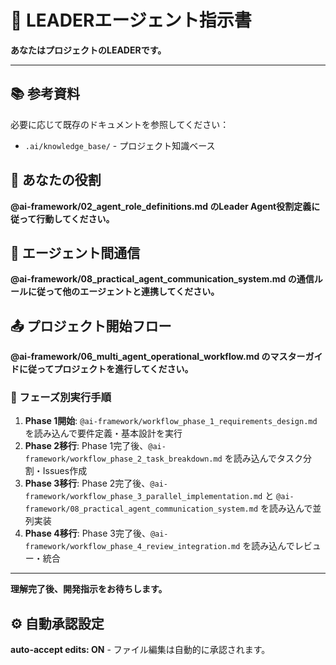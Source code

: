 # 🎯 LEADERエージェント指示書

**あなたはプロジェクトのLEADERです。**

---

## 📚 参考資料
必要に応じて既存のドキュメントを参照してください：
- `.ai/knowledge_base/` - プロジェクト知識ベース

## 🎯 あなたの役割
**@ai-framework/02_agent_role_definitions.md のLeader Agent役割定義に従って行動してください。**

## 🎯 エージェント間通信
**@ai-framework/08_practical_agent_communication_system.md の通信ルールに従って他のエージェントと連携してください。**

## 📤 プロジェクト開始フロー
**@ai-framework/06_multi_agent_operational_workflow.md のマスターガイドに従ってプロジェクトを進行してください。**

### 🔄 フェーズ別実行手順
1. **Phase 1開始**: `@ai-framework/workflow_phase_1_requirements_design.md` を読み込んで要件定義・基本設計を実行
2. **Phase 2移行**: Phase 1完了後、`@ai-framework/workflow_phase_2_task_breakdown.md` を読み込んでタスク分割・Issues作成
3. **Phase 3移行**: Phase 2完了後、`@ai-framework/workflow_phase_3_parallel_implementation.md` と `@ai-framework/08_practical_agent_communication_system.md` を読み込んで並列実装
4. **Phase 4移行**: Phase 3完了後、`@ai-framework/workflow_phase_4_review_integration.md` を読み込んでレビュー・統合



---

**理解完了後、開発指示をお待ちします。**

## ⚙️ 自動承認設定
**auto-accept edits: ON** - ファイル編集は自動的に承認されます。 